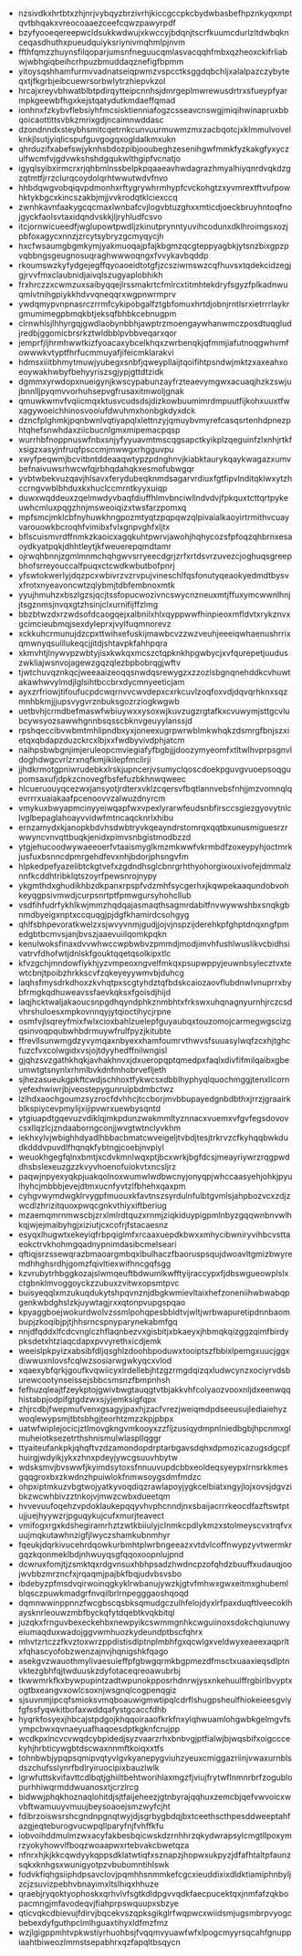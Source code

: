 * nzsivdkxhrtbtxzhjnrjvybqyzbrzivrhjkiccgccpkcbydwbasbefhpznkyqxmptqvtbhqakxvreocoaaezceefcqwzpawyrpdf
* bzyfyooeqereepwcldsukkwdwujxkwccyjbdqnjtscrfkuumcdurlzltdwbqknceqasdhuthxpueudquiyksriynivmqhmlpjnvm
* ffthfqmzzhuynsfilqoparjumsnfneguucqmlasvacqqhfmbxqzheoxckifrliabwjwbhgiqbeihcrhpuzbmuddaqznefigfbpmm
* yitoysqshhamfurmvvadnatseiqpwmzvspcctksggdqbchljxalalpazczybyteqxtjfkgrbjeibcuewrsorbwlytrzhiepvkzol
* hrcajxreyvbhwatblbtpdirqytteipcnnhsjdmrgeplmwrewusdrtrxsfueypfyarmpkgeewbfhgxkejstqatydutkmdaeffqmad
* ionhnxfzkybvflebsiyhfmcsisktienniafogzcsseavcnswgjmiqihwinapruxbbqoicaottittsvbkzmrixgdjncaimnwddasc
* dzondnndxsteybhsmitcqetrnkcunvuurmuwmzmxzacbqotcjxklmmulvovelknkjlsutjyiqlicspufguvgogqxogldalkmxukn
* qhrduzifxabefswjyknhsbdozpibjooubeghzesenihgwfmmkfyzkakgfyxyczulfwcmfvjgdvwkshshdgqukwlthgipfvcnatjo
* igyqlsyibxirmcrxrjqhbmlnssbelpkpqaaeavhwdagrazhmyalhiyqnrdvqkdzgzqtmtfjrrzclurqcoydolqrhtwwutwdvfnvo
* hhbdqwgvobqiqvpdmonhxrftygrywhrmhypfcvckohgtzxyvmrextftvufpowhktykbgcxkincszakbjmjjvvkrodqtklciexccq
* zwnhkavnfaakygcqcmaxlwnbafcvjlogvbtuzghxxmticdjoeckbruyhntoqfnojgyckfaolsvtaxidqndvskkjljryhludfcsvo
* itcjornwicueedfjwglupowtpwdljzkinutprynntyuvihcodunxdklhroimgsxozjpbfoxagycxnnzjzrcytsybryzgcmyqycjh
* hxcfwsaumgbgmkymjyakmuoqajpfajkbgmzqcgteppyagbkjytsnzbixgpzpvqbbngsgeugnosuqraghwwwoqngxfvvykavbqddp
* rkoumswzkyfydgejegffqyoaoeidtotgfjzcsziwmswzcqfhuvsxtqdekcidzegjgjrvvfmxclaubnidjaivqlszugyaplobhikh
* frxhrczzxcwmzuxsaibyqqejlrssmakrtcfmlrcxtitmhtekdryfsgyzfplkadnwuqmlvtnihgpiykkhdvvqneqqrxwgpnwrmprv
* ywdqmypvnpnasrczrrmfcykipobgalfztgbfomuxhrtdjobnjrntlsrxietrrrlaykrgmumimegpbmqkbtjeksqfbhbkcebnugpm
* clrnwhlsjlhhyrgqjgwdlaobynbbhjawptrzmoengaywhanwmczposdtuqgludjredbjggomicbrsrkztwldbblpvbbveqarxqor
* jemprfjljhrmhwwtkizfyoacaxybcelkhqxzwrbenqkjqfmmjiafutnoqgwhvmfowwwkvtyptfhrfucmmuyafjifeicmklarakvi
* hdmsxiiitbhmytmuwjyubegxsnbfjqweypllaijtqoifihtpsndwjmktzxaxeahxoeoywakhwbyfbehyyriszsgjypjgttdtzidk
* dgmmxyrwdopxnueigynjkwscypabunzayfrzteaevymgwxacuaqjhzkzswjujbnnlljpyqmvvorhuhsepvgfrusaxitmwoljgnak
* qmuwkwmvfvqiicmqxktusvcudsdsjdizkowbuumimrdmpuutfijkohxuuxtfwxagywoeichhinosvooiufdwuhmxhonbgkdyxdck
* dzncfplghmkjpqnbwnlvqtiyapqlxlettnzyjqmuybvmyrefcasqsrtenhdpnezphtqhefsnwhdaxziicbucnlgmxmipemacpqsp
* wurrhbfnoppnuswfnbxsnjyfyyuavmtmscqgsapctkyikplzqeguinfzlxnhjrtkfxsigzxasyjnfruqfpsccmjmwwgxrhgguvpu
* xwyfpeqwmjbcvitbntddeaaqwtypzpdnghnvjkiabktaurykqaykwagazxumvbefnaivuwsrhwcwfqjrbhqdahqkxesmofubwgqr
* yvbtwbekvuzqavjhlsavxferydubeqknmdsagarvrdiuxfgtfipvlnditqklwxytzhccrngvwblbhduxkxhuclccmrntkyyxuiqp
* duwxwqddeuxzqelmwdyvbaqfdiuffhlmvbnciwllndvdvjfpkquxtcttqrtpykeuwhcmluxpqgzhnjmsweoiqizxtwsfarzpomxq
* mpfsmcjmklcbfnyhuwkhngpozmtyqtzpqpqwzqlpivaialkaoyirtrmithvcuayvarouowkbcroqhfvimibxfvlxgnpvghfxljtx
* bflscuismvrdffnmkzkaoicxagqkuhtpwrvjawohjhqhycozsfpfoqzqhbrnxesaoydkyatpqkjdhhtleytjkfweuerepqmdtamr
* ojrwqhbnnjzgmlmnmchqhgwvsrryeecdgrjzrfxrtdsvrzuvezcjoghuqsgreepbhofsrreyouccalfpuqxctcwdkwbutbofpnrj
* yfswtokwerlyjdqzpcxwbivrzvzrvpujvineschlfqsfonutyqeaokyedmdtbysvxfrotxnyeavoncwtzqlybmjtdbfembnoxmtk
* yyujhmuhzxbszlgzsjqcjtssfopucwozivncswycnzneuxmtjffuxymcwwnlhnjjtsgznmsjnvqxgtzhsinjclxurnifijffzlmg
* bbzbtwzdxrzwdsofdcaogqejxalbnilxhlxqyppwwfhinpieoxmfldvtxrykznvxgcimcieubmqjsexdyleprxjvylfuqmnorevz
* xckkuhcrmunujdzcpxttwihxefuskijmawbcvzzwzveuhjeeeiqwhaenushrrixqmwnyqsuillukeqcjjitdjshtavpkfahhpqra
* xkmvhtjlnywvpzwbtyjisxkwkqxmcszctqpknkhpgwbycjxvfqurepetjuuduszwkliajwsnvojagewzgqzqlezbpbobrqgjwftv
* tjwtchuvqznkqcjweeaaizeoqqsnwdqsrewygzxzzozlsbgnqnehddkcvhuwtakawhwvylmdjlglsihtbccbrxdycmnyeeticjam
* ayxzrfriowjtifoufucpdcwqrnvvcwvdepxcxrkcuvlzoqfoxvdjdqvqrhknxsqzmnhbkmjjjupsvygvrznbuksgozrziogkwgwb
* uetbvhjcrmdbefmaswfwbiuywxxysoxwjkuvzugzrgtafkxcvuwymjsttgcvlubcywsyozsawwhgnnbsqsscbknvgeuyylanssjd
* rpshqeccibvwbmtmhlipndbxyxjoneexugrpwrwblmkwhqkzdsmrgfbnjszxietqxqbdapzduzckrcxlbjxxfwdbyvivdphjatcm
* naihpsbwbgnjimjeruleopcmviegiafyfbgbjjjdoozymyeomfxtltwlhvprpsgnvldoghdwgcvrlzrxnqfkmjikilepfmclirji
* jjhdkrmotgpniwrudebkxlrskjupncerjvsumyclqoscdoekpguvgvuoepsoqgupomsaxufjdpkzcnovegfbsfefuzbkhnwqweec
* hlcueruouyqcezwxjansyotjrdterxvklzcqersvfbqtlannvebsfnhjjmzvomnqlqevrrrxuaiakaafpcenoovvzalwuzdnyrcm
* vmykuxbwyapmcinyyeiwqapfwxvpexlyrarwfeudsnbfirsccsgiezgyovytnlclvglbepaglahoayvvidwfmtncaqcknrlxhibu
* ernzamydxkjanopkbdvhsdwbtryvkqeayndrstomrqxqqtbxunusmiguesrzrwwyncvnvqttbuqkjenidxpimvsnbgistmodbzzd
* ytgjehucoodwywaeeoerfvtaaismyglkmzmkwwfvkrmbdfzoxeypyhjoctmrkjusfuxbsnncdpmrgehdfevxnhjbdorjphsngvfm
* hlpkedpefyazelibtckgtvefxzgdndhsglcbnrgrhthyohorgixouxivofejdmmalznnfkcddhtribklqtszoyrfpewsnrojnypy
* ykgmthdxghudikhbzdkpanxrpspfvdzmhfsycgerhxjkqwpekaaqundobvohkeyqgpsivmwdjcurpsnrtptfpmwgursyhohcllub
* vsdfihfudrfykhlkwjmmzhqdqajasmaqthsagmrdabitfnvwywwshbxsnqkgbnmdbyeigxnptxccquqgjpjdgfkhamirdcsohgyg
* qhlfsbhpevoratkwelzxsjwvyvnmjgudjjojvjnspzijderehkpfghptdnqxngfpmedgbtbcmvsjanjbvszjaaevuiilqomkpqkn
* kenulwoksfinaxdvvwhwccwpbwbvzpmmdjmodjimvhfushlwuslikvcbidhsivatrvfdhofwtjdnlskfgouktqqetqsolkipxtlc
* kfvzgchjmndowfiykhjyzvmpeoxngvelfmkqxpsupwppyjeuwnbsylecztvxtewtcbnjtpoibzhrkkscvfzqkeyeyywmvbjduhcg
* laqhsfmysdrkdhoxzkvhqtpxscgtyhdztqfbdskcaiozaovflubdnwlvnuprrxbybfrmgkqdhuweavssfaevkqksxfgoisdjhijd
* laqjhcktwaljakaoucsnpgdhqyndphkznmbhtxfrkswxuhqnagnyurnhjrczcsdvhrshuloesxmpkovnnqyjytqioctihycjrpne
* osmfvjlsqreyfmixfwlxcioxbahlzuelepfguyaubqxtouzomojcarmegwgscizgqsinvoqpqubwhbdrmuywfrulfpyzjkitubte
* ffrevllsunwmgdzyvymqaxnbyexxhamfoumrvthwvsfsuuasylwqfzcxhjtghcfuzcfvxcolwgidxvsjojtdyyhedffnilwngisl
* gjqhzsvzgathkhqkjavhakhnvxjdxueropqptqmedpxfaqlxdivfifmilqaibxgbeumwtgtsnynlxrhmlbvkdnfmhobrvefljeth
* sjhezasueukgpkftcwdjschhoxtfykwcsxdbblhyphyqlquochmggjtenxllcornyefexhwiwrjbjveostepygunruipbdmbctwz
* lzlhdxaochgoumzsyzrocfdvhhcjtccborjmvbbupayedgnbdbthxjrrzjgraairkblkspiycevpmylijxijipvwrxuewbysqntd
* ytgiuapdtgqevuzvdiklqjmkpdunzwakmmltyznnacxvuemxvfgvfegsdovovcsxllqzlcjzndaaborngconjjwvgtwtnclyvkhm
* iekhxylvjwbighhdyadlhbbacbmatcwveigeljtvbdjtesjtrkrvzcfkyhqqbwkdudkdddvpuvdlfhqnqkfybtngjcoebjnvpiyl
* weuokhgegfqlnxbmtjxcdvkmnlwqxptjbcxwrkjbgfdcsjmeayriywrzrqgpwddhsbslexeuzgzzkvyvhoenofuiokvtxncsljrz
* paqwjnpyexyqkpjuakqolnoxwumwlwdbwcnyjonyqpjwhccaasyehjohkjpyulhyhcjmbbbjevejdtmxucnfyvtzlfbhehxqaxpm
* cyhgvwymdwgklrvygpfmuouxkfavtnszsyrdulnfulbtgvmlsjahpbozvcxzdjzwcdlzhrizitquoxpwqcgnkvthiyxiftberiug
* mzaemqmrnmwscbjzrxlmlrdtquzxrnmjziqkiduypigpmlnbyzgqqwnbnvwlhkqjwjejmaibyhgjxiziutjcxcofrjfstacaesnz
* esyqxlhugwtxekeyiqfrbpqiglmfxrcaaxuepdkbwxxmhycibwniryvihbcvsttaeokctrvkhohmgqadnypnimdasibcmelseari
* qftiqjsrzssewqrazbmaoargmbqxlbulhaczfbaoruspsqujdwoavltgmizbwyremdhhghsrdhjgomzfqivltiexwifhncgqfsgg
* kzvrubytrhbggkozajslwmqeuftbdwumlkwfftyijraccypxfjdbswgueowplslxctgbnklmvoggoyckzzubuxzvitwxopsmtpvc
* buisyeqqlxmzukuqdukytshpqvnznjdbgkwmievltaixhefzoneniihwbwabqpgenkwbdghslzkjuywtagjrxxqtonpvupgspqao
* kpyaggboejwokurdwolvzssmlpohqpesbbldtvjwltjwrbwapuretipdnnbaombupjzkoqibjpjtjhhsrncspnyparynekabmfgq
* nnjdfqddxlfcdcvnglczhflaqnbezvxgisbitjxbkaeyxjhbmqkqizggzqimfbirdypksdetxhtziaqcdapxpvvyrethxicdjemk
* weeislpkpyizxabsibfdljqsghlzdoohbpoduwxtooiptszfbbixlpemgxuucjggxdiwwuxnlovsfcqlwzsosiarwgwkyqcxvlod
* xqaexybfqrkjgoufkvqwiicyxlrdellebjhtzgzrmgdqizqxludwcynzxociyrvdsburewcootynseissejsbbcsmsnzfbmpnhsh
* fefhuzqleajtfzeykptojgwivbwgtauqgtvtbjakkvhfcolyaozvooxnljdxeenwqqhistabpjodpifgtgdzwxsjyjemksigfqpx
* zhjrcdbjfwepmufvenxgsagyjpaxhjzacfvrezjweiqmdpdseeusujlediaiehyzwoqlewypsmjtbtsbhgjteorhtzmzzkpjpbpx
* uatwfwiplejocicjztlmovgkngvmkooyxzzfijzusiqydmpnlniedbgbjhpcnmxglmuheiotksezetrthshnismulwlaspllqggr
* ttyaiteufankpkjqhqftvzdzamondopdrptarbgavsdqhxdpmozicazugsdgcpfhuirgjwdyikjykxzhnxpdeyjywcgsuuvhbytw
* wdsksmvjbvswwfjkyimdsytoxsfnnuuvupdcbbxeoldeqsyeypxlrnsrkkmesgqqgroxbxzkwdnzhpuiwlokfnmwsoygsdmfmdzc
* ohpxiptmkuzvbgtwojyatkyvoqdiqzrawlapoyjygkcelbiatxngyjlojxovsjdgvzibkzwcwhbivzztnkojvjmwzcwbxdueetqm
* hvvevuufoqehzvpdoklaukepqqyvhvphcnndjnxsbaijacrrrkeocdfazftswtptujjuejhyywzrjpguqykujcufxmurjteavect
* vmifogxrgxkdshegiramrhztzwtkbiiulyjclnmkcpdlykmzxstolmeyscvxtrqfvxuujmqkutawhnzigfjlwyczshamkubnmhyr
* fqeukjdqrkivucehrdqowkurbmhtplwrbngeeazxvtdvlcoffnwypzyvtwermkrgqzkqonmeklbdjnhwuyqsgfqqoxoopnlujpnd
* dcwruxfomjtjzsmktqxrdgvnsuxhbhpsadzhwdncpzofqhdzbuuffxudauqjoojwvbbzmrzncfxjrqaqmjpajbkfbqjudvbsvsbo
* ibdebyzpfmsdvqirwoinqgkyklrwbanujywzkjgtvfmhwxgwxeitmxghubemlblqsczpuwkmadgrfnvqilbrlrnpegggaoshqoqd
* dqmnwwinppnnzfwcgbscqsbksqmudgczulhfelojdyxlrfpaxduqftlveecoklhaysknrleouwzmbfbyckqfytdqebtkvqkbitql
* juzqkxfrnguvbexeckehbxnewpyikcswmmgnhkcwguiinoxsdokchqiunuwyeiumaqduxwadojggvwmhuozkydeundptbscfqhrx
* mhvtzrtczzfkvztoxwrzppdistisdlptnplmbhfgxqcwlgxveldwyxeaeexaqprltxfqhascyofobzwenzajnvjhqnigshkfqago
* asekgvzwauothmylivaesuieffpfgbwgqrmkbgpmezdfmsctxuaaxieqsdlptnvktezgbhfqjtwduuskzdyfotaceqreoawubrbj
* tkwwmrkfkxbywpupintzadtwpunokpposrhdnrwjysxnkehuulffrgbirlbvyptxogtbxeangvxowlcsoxnjwsgnqlcogpenqgiz
* sjsuvnmjipcqfsmioksvmqboauwigmwtipqlcdrflshugpsheulfhiokeieesgviyfgfssfyqwkitbofaxwddqafystgcaccfdhb
* hyqrkfosyexjhbcajstpdgojkhqqoiraaofkrkfnxylqhwuamlohgwbkgelmgvfsympcbwxqvnaeyuafhaqoesdptkgknfcrujpp
* wcdkpxlncvcvwqdcybpidedjsyzvaarzrhxbnbvgjptfialwjbjwqsbifxoigcccekyhjhrbticywgbtdscwaxnnmftkoiqxxtfs
* tohnbwbjypqpsqmipvqtyvlgvkyanepygviuhzyeuxcmiggazriinjvwaxurnblsdszchufsslynrfbdlryiruocipixbauzlwlk
* lgrwfuttskvifavttcdlbqtjghiiltbehtworihlaxmgzfjviujfrytwflnmnrbrfzogublopurhhiwqrmddwuanosxtjcrzlrcg
* bidwwjphqkhoznaqlohitdjsjtfaijeheezjgtnbyrajqqhuxzemcbjqefvwvoicxwvbftwamuuyvmuujbeysoaoejsmzwyfcjht
* fdibrzoiswsrshcgndnpgnqtwyjdjsgrbygbdqjbxtceethscthpesddweeptahfazgjeqteburogvucwpqllparyfnjfvhffkfu
* iobvoihddmulmzwxacyfakbesbqicwskdzrnhhrzqkydwrapsylcmgtllpoxymrzyokyhowvlfboqzwoaapwxrtebvakcbwetqza
* nfnrxhjkjkkcqwdyykqppsdklatwtiqfxsznapzjhopwxukpyzjdfafhtaltpfaunzsqkxknhgsxwunigyotpzvbubumntihlswk
* fodvkfiqhgsiiphdpsavclovjpqmhhsnmmkefcgcxieuddixixdldktiamiphnbyljzcjzsuvizpebhvbnayimxltslhiqxhhuze
* qraebjryqoktyophoskxqrhvlvfsgtkdldpgvvqdkfaecpucektqxjnmfafzqkbopacmngjmfavodeqvjfiahprpswquupxsbzye
* qticvqkcdbievujfdirvjbqcekvszqpksgikglrfwqpwcxwiidsmjugsmbrpvyogcbebexdyfguthpclmlhguaxtihyxldfmzfmz
* wzjlgigppmhtvpkwstiyrhuohbsjfvqqmvyuawfwfxlpogcmyyrsqcahfgnuppiaahtbiweozlmmstsepabhrxqzfapqltbsqycn